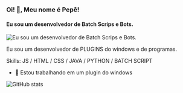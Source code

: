 ### Oi! 👋, Meu nome é Pepê!
#### Eu sou um desenvolvedor de Batch Scrips e Bots.
![Eu sou um desenvolvedor de Batch Scrips e Bots.](https://user-images.githubusercontent.com/81209437/125085234-bae6a900-e0a0-11eb-92bc-49411e5e6fcd.png)

Eu sou um desenvolvedor de PLUGINS do windows e de programas.

Skills: JS / HTML / CSS / JAVA / PYTHON / BATCH SCRIPT

- 🔭 Estou trabalhando em um plugin do windows 

![GitHub stats](https://github-readme-stats.vercel.app/api?username=Pepe-77777&show_icons=true)  

